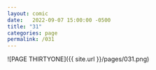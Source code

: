 ```yaml
---
layout: comic
date:   2022-09-07 15:00:00 -0500
title: "31"
categories: page
permalink: /031
---
```

![PAGE THIRTYONE]({{ site.url }}/pages/031.png)
